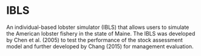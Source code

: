 # IBLS
An individual-based lobster simulator (IBLS) that allows users to simulate the American lobster fishery in the state of Maine. The IBLS was developed by Chen et al. (2005) to test the performance of the stock assessment model and further developed by Chang (2015) for management evaluation.
